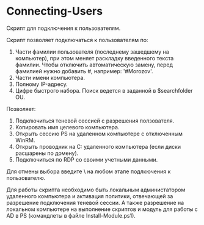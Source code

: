 # Connecting-Users
Скрипт для подключения к пользователям.

Скрипт позволяет подключаться к пользователям по:
1) Части фамилии пользователя (последнему зашедшему на компьютер), при этом меняет раскладку введенного текста фамилии.
	 Чтобы отключить автоматическую замену, перед фамилией нужно добавить #, например: '#Morozov'.
2) Части имени компьютера.
3) Полному IP-адресу.
3) Цифре быстрого набора.
Поиск ведется в заданной в $searchfolder OU.

Позволяет:
1) Подключиться теневой сессией с разрешения ползователя.
2) Копировать имя целевого компьютера.
3) Открыть сессию PS на удаленном компьютере с отключенным WinRM.
4) Открыть проводник на C: удаленного компьютера (если диски расшарены по домену).
5) Подключиться по RDP со своими учетными данными.


Для отмены выбора введите \ на любом этапе подлкючения к пользователю.

Для работы скрипта необходимо быть локальным администатором удаленного компьютера и активация политики, отвечающей за разрешение подключения теневой сессии.
А также разрешение на локальном компьютере на выполнение скриптов и модуль для работы с AD в PS (командлеты в файле Install-Module.ps1).
